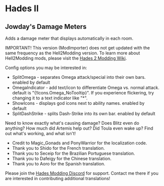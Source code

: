 # Hades II

## Jowday's Damage Meters

Adds a damage meter that displays automatically in each room.

IMPORTANT! This version (ModImporter) does not get updated with the same frequency as the Hell2Modding version. To learn more about Hell2Modding mods, please visit the [Hades 2 Modding Wiki](https://sgg-modding.github.io/Hades2ModWiki/docs/installing-mods/getting-started).

Config options you may be interested in:
 - SplitOmega - separates Omega attack/special into their own bars. enabled by default
 - OmegaIndicator - add text/icon to differentiate Omega vs. normal attack. default is "{!Icons.Omega_NoTooltip}". If you experience flickering, try changing it to a text indicator like "*".
 - ShowIcons - displays god icons next to ability names. enabled by default
 - SplitDashStrike - splits Dash-Strike into its own bar. enabled by default

Need to know exactly what's causing damage? Does Blitz even do anything? How much did Artemis help out? Did Toula even wake up? Find out what's working, and what isn't!

- Credit to Magic_Gonads and PonyWarrior for the localization code.
- Thank you to Shido for the French translation.
- Thank you to Seceip for the Brazilian Portuguese translation.
- Thank you to Dafeigy for the Chinese translation.
- Thank you to Aoro for the Spanish translation.

Please join the [Hades Modding Discord](https://discord.gg/KuMbyrN) for support. Contact me there if you are interested in contributing additional translations!